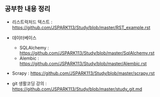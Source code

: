 ## 공부한 내용 정리

- 리스트럭처드 텍스트 : https://github.com/JSPARK113/Study/blob/master/RST_example.rst

- 데이터베이스
  - SQLAlchemy : https://github.com/JSPARK113/Study/blob/master/SqlAlchemy.rst
  - Alembic : https://github.com/JSPARK113/Study/blob/master/Alembic.rst

- Scrapy : https://github.com/JSPARK113/Study/blob/master/scrapy.rst

- git 생활코딩 강의 : https://github.com/JSPARK113/Study/blob/master/study_git.md
